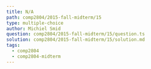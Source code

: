 ```yaml
---
title: N/A
path: comp2804/2015-fall-midterm/15
type: multiple-choice
author: Michiel Smid
question: comp2804/2015-fall-midterm/15/question.ts
solution: comp2804/2015-fall-midterm/15/solution.md
tags:
  - comp2804
  - comp2804-midterm
---
```

